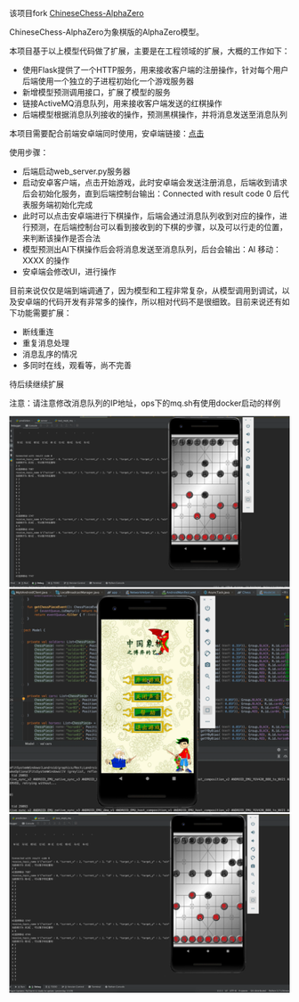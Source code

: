 该项目fork [ChineseChess-AlphaZero](https://github.com/NeymarL/ChineseChess-AlphaZero)

ChineseChess-AlphaZero为象棋版的AlphaZero模型。

本项目基于以上模型代码做了扩展，主要是在工程领域的扩展，大概的工作如下：

* 使用Flask提供了一个HTTP服务，用来接收客户端的注册操作，针对每个用户后端使用一个独立的子进程初始化一个游戏服务器
* 新增模型预测调用接口，扩展了模型的服务
* 链接ActiveMQ消息队列，用来接收客户端发送的红棋操作
* 后端模型根据消息队列接收的操作，预测黑棋操作，并将消息发送至消息队列

本项目需要配合前端安卓端同时使用，安卓端链接：[点击](https://github.com/baifachuan/ChineseChess-Android)

使用步骤：

* 后端启动web_server.py服务器
* 启动安卓客户端，点击开始游戏，此时安卓端会发送注册消息，后端收到请求后会初始化服务，直到后端控制台输出：Connected with result code 0 后代表服务端初始化完成
* 此时可以点击安卓端进行下棋操作，后端会通过消息队列收到对应的操作，进行预测，在后端控制台可以看到接收到的下棋的步骤，以及可以行走的位置，来判断该操作是否合法
* 模型预测出AI下棋操作后会将消息发送至消息队列，后台会输出：AI 移动：XXXX 的操作
* 安卓端会修改UI，进行操作


目前来说仅仅是端到端调通了，因为模型和工程非常复杂，从模型调用到调试，以及安卓端的代码开发有非常多的操作，所以相对代码不是很细致。目前来说还有如下功能需要扩展：

* 断线重连
* 重复消息处理
* 消息乱序的情况
* 多同时在线，观看等，尚不完善

待后续继续扩展

注意：请注意修改消息队列的IP地址，ops下的mq.sh有使用docker启动的样例

![样例图片](screenshots/example.png)
![样例图片](screenshots/example01.png)
![样例图片](screenshots/example002.png)
